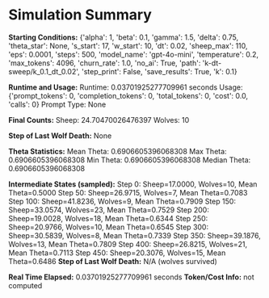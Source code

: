 # Simulation Summary

**Starting Conditions:**
{'alpha': 1, 'beta': 0.1, 'gamma': 1.5, 'delta': 0.75, 'theta_star': None, 's_start': 17, 'w_start': 10, 'dt': 0.02, 'sheep_max': 110, 'eps': 0.0001, 'steps': 500, 'model_name': 'gpt-4o-mini', 'temperature': 0.2, 'max_tokens': 4096, 'churn_rate': 1.0, 'no_ai': True, 'path': 'k-dt-sweep/k_0.1_dt_0.02', 'step_print': False, 'save_results': True, 'k': 0.1}

**Runtime and Usage:**
Runtime: 0.03701925277709961 seconds
Usage: {'prompt_tokens': 0, 'completion_tokens': 0, 'total_tokens': 0, 'cost': 0.0, 'calls': 0}
Prompt Type: None

**Final Counts:**
Sheep: 24.70470026476397
Wolves: 10

**Step of Last Wolf Death:**
None

**Theta Statistics:**
Mean Theta: 0.6906605396068308
Max Theta: 0.6906605396068308
Min Theta: 0.6906605396068308
Median Theta: 0.6906605396068308

**Intermediate States (sampled):**
Step 0: Sheep=17.0000, Wolves=10, Mean Theta=0.5000
Step 50: Sheep=26.9715, Wolves=7, Mean Theta=0.7083
Step 100: Sheep=41.8236, Wolves=9, Mean Theta=0.7909
Step 150: Sheep=33.0574, Wolves=23, Mean Theta=0.7529
Step 200: Sheep=19.0028, Wolves=18, Mean Theta=0.6344
Step 250: Sheep=20.9766, Wolves=10, Mean Theta=0.6545
Step 300: Sheep=30.5839, Wolves=8, Mean Theta=0.7339
Step 350: Sheep=39.1876, Wolves=13, Mean Theta=0.7809
Step 400: Sheep=26.8215, Wolves=21, Mean Theta=0.7113
Step 450: Sheep=20.3076, Wolves=15, Mean Theta=0.6486
**Step of Last Wolf Death:** N/A (wolves survived)

**Real Time Elapsed:** 0.03701925277709961 seconds
**Token/Cost Info:** not computed